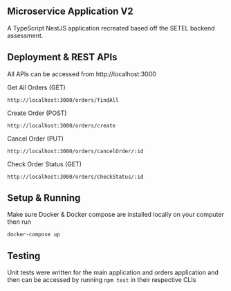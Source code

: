 ## Microservice Application V2

A TypeScript NestJS application recreated based off the SETEL backend assessment.

## Deployment & REST APIs
All APIs can be accessed from http://localhost:3000

Get All Orders (GET)
```
http://localhost:3000/orders/findAll
```

Create Order (POST)
```
http://localhost:3000/orders/create
```

Cancel Order (PUT)
```
http://localhost:3000/orders/cancelOrder/:id
```

Check Order Status (GET)
```
http://localhost:3000/orders/checkStatus/:id
```

## Setup & Running
Make sure Docker & Docker compose are installed locally on your computer then run
```
docker-compose up
```
## Testing
Unit tests were written for the main application and orders application and then can be accessed by running `npm test` in their respective CLIs

